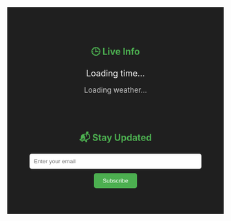 <!-- Hero Section with Full-Width Static Image (Smaller Height) --><section id="hero" class="fade-in" style="margin: 0; padding: 0;">  <div class="hero-image" style="    background-image: url('{{ '/assets/images/home-hero.jpg' | relative_url }}');    background-size: cover;    background-repeat: no-repeat;    background-position: center;    width: 100%;    height: 40vh;  ">  </div></section><!-- Combined Live Info + Subscribe Section --><section id="info-subscribe" style="display: flex; flex-wrap: wrap; justify-content: center; gap: 40px; background-color: #1f1f1f; color: #fff; padding: 60px 20px; text-align: center;">  <!-- Live Info -->  <div style="flex: 1 1 300px; max-width: 400px;">    <h2 style="color: #4CAF50;">🕒 Live Info</h2>    <p id="current-time" style="font-size: 1.4em; margin: 10px 0;">Loading time...</p>    <p id="weather" style="font-size: 1.2em; color: #ccc;">Loading weather...</p>  </div>  <!-- Subscribe -->  <div style="flex: 1 1 300px; max-width: 400px;">    <h2 style="color: #4CAF50;">📬 Stay Updated</h2>    <form action="https://formspree.io/f/mjvnnkaj" method="POST" class="subscribe-form" style="max-width: 100%; margin: auto;">      <input type="email" name="email" placeholder="Enter your email" required style="padding: 10px; width: 100%; border-radius: 5px; margin-bottom: 10px; border: none;">      <br>      <button type="submit" style="padding: 10px 20px; background-color: #4CAF50; color: white; border: none; border-radius: 5px;">Subscribe</button>    </form>  </div></section><!-- Scripts --><script>  function updateTime() {    const now = new Date();    document.getElementById("current-time").textContent = now.toLocaleString(undefined, {      weekday: 'long',      year: 'numeric',      month: 'long',      day: 'numeric',      hour: '2-digit',      minute: '2-digit',      second: '2-digit',    });  }  setInterval(updateTime, 1000);  updateTime();  fetch("https://api.open-meteo.com/v1/forecast?latitude=40.7&longitude=-74.0&current_weather=true")    .then(res => res.json())    .then(data => {      const temp = data.current_weather.temperature;      const wind = data.current_weather.windspeed;      document.getElementById("weather").textContent = `🌤️ Temp: ${temp}°C • Wind: ${wind} km/h`;    })    .catch(() => {      document.getElementById("weather").textContent = "Unable to fetch weather data.";    });</script>